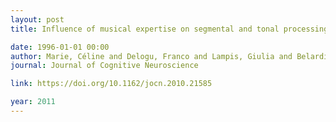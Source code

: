 ```yaml
---
layout: post
title: Influence of musical expertise on segmental and tonal processing in Mandarin Chinese

date: 1996-01-01 00:00
author: Marie, Céline and Delogu, Franco and Lampis, Giulia and Belardinelli, Marta Olivetti and Besson, Mireille
journal: Journal of Cognitive Neuroscience

link: https://doi.org/10.1162/jocn.2010.21585

year: 2011
---
```



